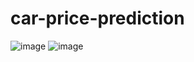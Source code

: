 # car-price-prediction

  ![image](https://user-images.githubusercontent.com/71517975/131456498-a2851922-9a02-47a9-b4b2-4e04f5b86656.png)
  ![image](https://user-images.githubusercontent.com/71517975/131456638-7708bd58-48cc-4073-a9c1-13ffa92078a2.png)


